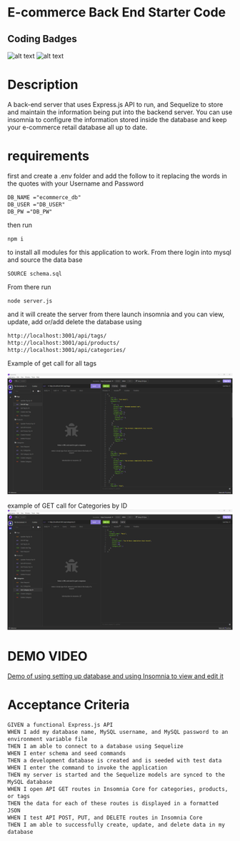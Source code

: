 # E-commerce Back End Starter Code

## Coding Badges
![alt text](https://img.shields.io/badge/Node.js-modules-green)
![alt text](https://img.shields.io/badge/JavaScript-.js-yellowgreen)

# Description 
A back-end server that uses Express.js API to run, and Sequelize to store and maintain the information being put into the backend server. You can use insomnia to configure the information stored inside the database and keep your e-commerce retail database all up to date.

# requirements 
first and create a .env folder and add the follow to it replacing the words in the quotes with your Username and Password
```
DB_NAME ="ecommerce_db"
DB_USER ="DB_USER"
DB_PW ="DB_PW"
```
then run

```
npm i 
```
to install all modules for this application to work.
From there login into mysql and source the data base
```
SOURCE schema.sql
```

From there run
```
node server.js
```
and it will create the server
from there launch insomnia and you can view, update, add or/add delete the database using
```
http://localhost:3001/api/tags/
http://localhost:3001/api/products/
http://localhost:3001/api/categories/
```
Example of get call for all tags

<img src="assets/images/Screenshot%20of%20insomnia%20get%20call%20for%20the%20tags%20222552.png" width="1250" alt="Insomnia get call for all tags">

example of GET call for Categories by ID
<img src="assets/images/Screenshot%20of%20GET%20call%20for%20one%20Categories%20by%20ID223102.png" width="1250" alt="Insomnia get call for one Category">

# DEMO VIDEO

[Demo of using setting up database and using Insomnia to view and edit it](https://clipchamp.com/watch/hp93mtOUc7N)


# Acceptance Criteria
```
GIVEN a functional Express.js API
WHEN I add my database name, MySQL username, and MySQL password to an environment variable file
THEN I am able to connect to a database using Sequelize
WHEN I enter schema and seed commands
THEN a development database is created and is seeded with test data
WHEN I enter the command to invoke the application
THEN my server is started and the Sequelize models are synced to the MySQL database
WHEN I open API GET routes in Insomnia Core for categories, products, or tags
THEN the data for each of these routes is displayed in a formatted JSON
WHEN I test API POST, PUT, and DELETE routes in Insomnia Core
THEN I am able to successfully create, update, and delete data in my database
```